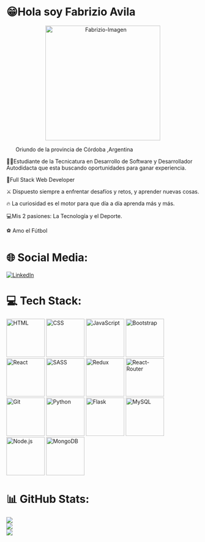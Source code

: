 # 😁Hola soy Fabrizio Avila
<p align="center"; width=100%;"><img src="https://github.com/Fabrizio112/Fabrizio112/assets/109549522/d6ce1f6e-1aae-496a-b2fa-0d3b93a32d31" alt="Fabrizio-Imagen" width="300px" height="300px" /></p>
<div>


  <p><img src="https://imgs.search.brave.com/cO1RST6qe4QbqrEcc1PQkr9XvJYgmj3dJdw-5b7jvMI/rs:fit:860:0:0/g:ce/aHR0cHM6Ly9tZWRp/YS5nZXR0eWltYWdl/cy5jb20vaWQvMTEy/OTg2MTExNi9lcy9m/b3RvL2FyZ2VudGlu/YS1mbGFnLmpwZz9z/PTYxMng2MTImdz0w/Jms9MjAmYz1zQWxZ/S3g3cjZLdVl2TERn/MDNiX1RjNURmNUlI/OXRuNFktU05Dc0lV/b2o0PQ" width="20px" height="15px">  Oriundo de la provincia de Córdoba ,Argentina</p>
  <p>🙋‍♂️Estudiante de la Tecnicatura en Desarrollo de Software y  Desarrollador Autodidacta que esta buscando oportunidades para ganar experiencia.</p>
  <p>📕Full Stack Web Developer</p>
  <p>⚔️ Dispuesto siempre a enfrentar desafíos y retos, y aprender nuevas cosas.</p>
  <p>🔥 La curiosidad es el motor para que  día a día aprenda más y más.</p>
  <p>💻Mis 2 pasiones: La Tecnología y el Deporte.</p>
  <p>⚽ Amo el Fútbol</p>
</div>


# 🌐 Social Media:
[![LinkedIn](https://img.shields.io/badge/LinkedIn-%230077B5.svg?logo=linkedin&logoColor=white)](https://linkedin.com/in/fabri-avila) 

# 💻 Tech Stack:
<img width="100px" height="100px" src="https://github.com/Fabrizio112/Fabrizio112/assets/109549522/793c116b-65ee-4937-9a0a-f9d9955e0908" alt="HTML" >
<img width="100px" height="100px" src="https://github.com/Fabrizio112/Fabrizio112/assets/109549522/82dfd042-cda0-486f-874f-5f94d4543d97" alt="CSS">
<img width="100px" height="100px" src="https://github.com/Fabrizio112/Fabrizio112/assets/109549522/5f9e057f-770d-40d0-810a-e706c38ebe3d" alt="JavaScript" >
<img width="100px" height="100px" src="https://github.com/Fabrizio112/Fabrizio112/assets/109549522/2be48280-440b-47e3-b06e-ec6279d413fa" alt="Bootstrap">
<img width="100px" height="100px" src="https://github.com/Fabrizio112/Fabrizio112/assets/109549522/310858ea-0e48-4b28-ba4f-ae80659722c8" alt="React" >
<img width="100px" height="100px" src="https://github.com/Fabrizio112/Fabrizio112/assets/109549522/35855b6b-3b47-4bb1-bd8d-61c6b1d8082b" alt="SASS">
<img width="100px" height="100px" src="https://github.com/Fabrizio112/Fabrizio112/assets/109549522/7fda2b67-2924-47e6-b3b0-46a81cc60436" alt="Redux" >
<img width="100px" height="100px" src="https://github.com/Fabrizio112/Fabrizio112/assets/109549522/c1e292c1-f37b-42d2-af0e-ccf2e6c9f6e0" alt="React-Router" >
<img width="100px" height="100px" src="https://github.com/Fabrizio112/Fabrizio112/assets/109549522/141642bb-f09c-478a-91e3-a7ba7c061630" alt="Git" >
<img width="100px" height="100px" src="https://github.com/Fabrizio112/Fabrizio112/assets/109549522/75666e1d-970d-4e27-8f5c-38f89a6d5b10" alt="Python" >
<img width="100px" height="100px" src="https://github.com/Fabrizio112/Fabrizio112/assets/109549522/9ddeb0c0-11c6-4be4-826e-7921cf1dec76" alt="Flask">
<img width="100px" height="100px" src="https://github.com/Fabrizio112/Fabrizio112/assets/109549522/11c24238-f18d-46d8-9b83-1d99e706412a" alt="MySQL">
<img width="100px" height="100px" src="https://github.com/Fabrizio112/Fabrizio112/assets/109549522/2d37a931-546f-4c05-a2f7-39d55f872082" alt="Node.js">
<img width="100px" height="100px" src="https://github.com/Fabrizio112/Fabrizio112/assets/109549522/bd7b8dae-d557-4ea0-8a6a-d552ddd4205a" alt="MongoDB">








# 📊 GitHub Stats:
![](https://github-readme-stats.vercel.app/api?username=Fabrizio112&theme=dark&hide_border=false&include_all_commits=true&count_private=false)<br/>
![](https://github-readme-streak-stats.herokuapp.com/?user=Fabrizio112&theme=dark&hide_border=false)<br/>
![](https://github-readme-stats.vercel.app/api/top-langs/?username=Fabrizio112&theme=dark&hide_border=false&include_all_commits=true&count_private=false&layout=compact)



<!-- Proudly created with GPRM ( https://gprm.itsvg.in ) -->
